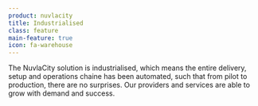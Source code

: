 ```yaml
---
product: nuvlacity
title: Industrialised
class: feature
main-feature: true
icon: fa-warehouse
---
```


The NuvlaCity solution is industrialised, which means the entire delivery, setup and operations chaine has been automated, such that from pilot to production, there are no surprises. Our providers and services are able to grow with demand and success.
